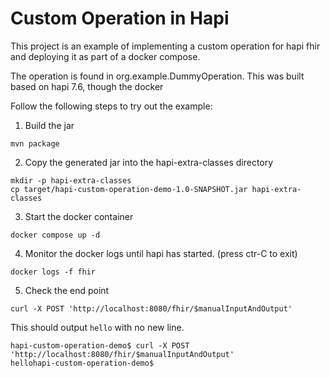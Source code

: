 # Custom Operation in Hapi

This project is an example of implementing a custom operation for hapi fhir and deploying it as part of a docker compose.

The operation is found in org.example.DummyOperation.
This was built based on hapi 7.6, though the docker

Follow the following steps to try out the example:

1. Build the jar
```shell
mvn package
```
2. Copy the generated jar into the hapi-extra-classes directory
```shell
mkdir -p hapi-extra-classes
cp target/hapi-custom-operation-demo-1.0-SNAPSHOT.jar hapi-extra-classes
```
3. Start the docker container
```shell
docker compose up -d
```
4. Monitor the docker logs until hapi has started. (press ctr-C to exit)
```shell
docker logs -f fhir
```
5. Check the end point
```shell
curl -X POST 'http://localhost:8080/fhir/$manualInputAndOutput'
```

This should output `hello` with no new line.
```shell
hapi-custom-operation-demo$ curl -X POST 'http://localhost:8080/fhir/$manualInputAndOutput'
hellohapi-custom-operation-demo$
```
